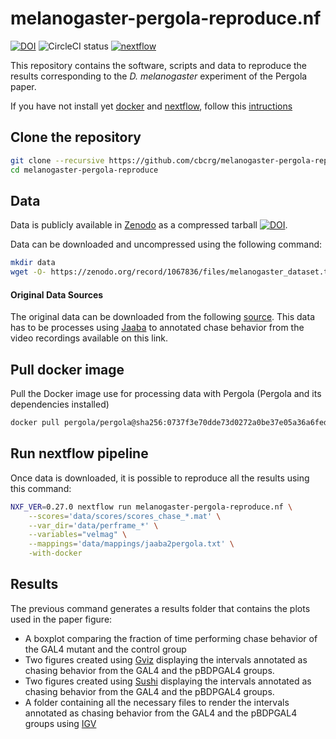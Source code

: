 # melanogaster-pergola-reproduce.nf

[![DOI](https://zenodo.org/badge/112313806.svg)](https://zenodo.org/badge/latestdoi/112313806)
![CircleCI status](https://circleci.com/gh/cbcrg/melanogaster-pergola-reproduce.png?style=shield)
[![nextflow](https://img.shields.io/badge/nextflow-%E2%89%A50.20.0-brightgreen.svg)](http://nextflow.io)

This repository contains the software, scripts and data to reproduce the results corresponding to the *D. melanogaster* experiment of the Pergola paper.

If you have not install yet [docker](https://www.docker.com/) and [nextflow](https://www.nextflow.io/), follow this [intructions](https://github.com/cbcrg/pergola-reproduce/blob/master/README.md)

## Clone the repository

```bash
git clone --recursive https://github.com/cbcrg/melanogaster-pergola-reproduce.git
cd melanogaster-pergola-reproduce
```

## Data

Data is publicly available in [Zenodo](https://zenodo.org/) as a compressed tarball [![DOI](https://zenodo.org/badge/DOI/10.5281/zenodo.1067836.svg)](https://doi.org/10.5281/zenodo.1067836).

Data can be downloaded and uncompressed using the following command:

```bash
mkdir data
wget -O- https://zenodo.org/record/1067836/files/melanogaster_dataset.tar.gz | tar xz -C data
```

#### Original Data Sources
The original data can be downloaded from the following [source](https://sourceforge.net/projects/jaaba/files/Sample%20Data/sampledata_v0.1.zip/download). This data has to be processes using 
[Jaaba](http://jaaba.sourceforge.net/) to annotated chase behavior from the video recordings available on this link.
 
## Pull docker image
Pull the Docker image use for processing data with Pergola (Pergola and its dependencies installed)

```bash
docker pull pergola/pergola@sha256:0737f3e70dde73d0272a0be37e05a36a6fed390c8820c5d2834076b711ab707f
```

## Run nextflow pipeline
Once data is downloaded, it is possible to reproduce all the results using this command:

```bash
NXF_VER=0.27.0 nextflow run melanogaster-pergola-reproduce.nf \
    --scores='data/scores/scores_chase_*.mat' \
    --var_dir='data/perframe_*' \
    --variables="velmag" \
    --mappings='data/mappings/jaaba2pergola.txt' \
    -with-docker
```

##  Results

The previous command generates a results folder that contains the plots used in the paper figure:

* A boxplot comparing the fraction of time performing chase behavior of the GAL4 mutant and the control group   
* Two figures created using [Gviz](https://bioconductor.org/packages/release/bioc/html/Gviz.html) displaying the intervals annotated as chasing behavior from the GAL4 and the pBDPGAL4 groups. 
* Two figures created using [Sushi](https://bioconductor.org/packages/release/bioc/html/Sushi.html) displaying the intervals annotated as chasing behavior from the GAL4 and the pBDPGAL4 groups. 
* A folder containing all the necessary files to render the intervals annotated as chasing behavior from the GAL4 and the pBDPGAL4 groups using [IGV](http://software.broadinstitute.org/software/igv/) 
